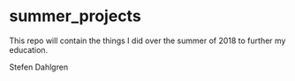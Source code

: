 # summer_projects

This repo will contain the things I did over the summer of 2018 to further my education.

Stefen Dahlgren
